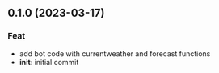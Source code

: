 ## 0.1.0 (2023-03-17)

### Feat

- add bot code with currentweather and forecast functions
- **init**: initial commit
